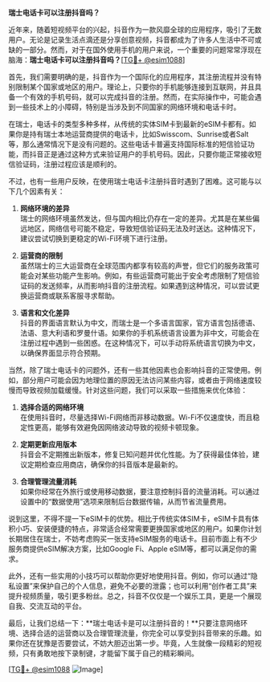 **瑞士电话卡可以注册抖音吗？**

近年来，随着短视频平台的兴起，抖音作为一款风靡全球的应用程序，吸引了无数用户。无论是记录生活点滴还是分享创意视频，抖音都成为了许多人生活中不可或缺的一部分。然而，对于在国外使用手机的用户来说，一个重要的问题常常浮现在脑海：**瑞士电话卡可以注册抖音吗？**[[TG💪+ @esim1088](https://t.me/s/esim1088)]

首先，我们需要明确的是，抖音作为一个国际化的应用程序，其注册流程并没有特别限制某个国家或地区的用户。理论上，只要你的手机能够连接到互联网，并且具备一个有效的手机号码，就可以完成抖音的注册。然而，在实际操作中，可能会遇到一些技术上的小障碍，特别是当涉及到不同国家的网络环境和电话卡时。

在瑞士，电话卡的类型多种多样，从传统的实体SIM卡到最新的eSIM卡都有。如果你是持有瑞士本地运营商提供的电话卡，比如Swisscom、Sunrise或者Salt等，那么通常情况下是没有问题的。这些电话卡普遍支持国际标准的短信验证功能，而抖音正是通过这种方式来验证用户的手机号码。因此，只要你能正常接收短信验证码，注册过程应该是顺利的。

不过，也有一些用户反映，在使用瑞士电话卡注册抖音时遇到了困难。这可能与以下几个因素有关：

1. **网络环境的差异**  
   瑞士的网络环境虽然发达，但与国内相比仍存在一定的差异。尤其是在某些偏远地区，网络信号可能不稳定，导致短信验证码无法及时送达。这种情况下，建议尝试切换到更稳定的Wi-Fi环境下进行注册。

2. **运营商的限制**  
   虽然瑞士的三大运营商在全球范围内都享有较高的声誉，但它们的服务政策可能会对某些功能产生影响。例如，有些运营商可能出于安全考虑限制了短信验证码的发送频率，从而影响抖音的注册流程。如果遇到这种情况，可以尝试更换运营商或联系客服寻求帮助。

3. **语言和文化差异**  
   抖音的界面语言默认为中文，而瑞士是一个多语言国家，官方语言包括德语、法语、意大利语和罗曼什语。如果你的手机系统语言设置为非中文，可能会在注册过程中遇到一些困惑。在这种情况下，可以手动将系统语言切换为中文，以确保界面显示符合预期。

当然，除了瑞士电话卡的问题外，还有一些其他因素也会影响抖音的正常使用。例如，部分用户可能会因为地理位置的原因无法访问某些内容，或者由于网络速度较慢而导致视频加载缓慢。针对这些问题，我们可以采取一些措施来优化体验：

1. **选择合适的网络环境**  
   在使用抖音时，尽量选择Wi-Fi网络而非移动数据。Wi-Fi不仅速度快，而且稳定性更高，能够有效避免因网络波动导致的视频卡顿现象。

2. **定期更新应用版本**  
   抖音会不定期推出新版本，修复已知问题并优化性能。为了获得最佳体验，建议定期检查应用商店，确保你的抖音版本是最新的。

3. **合理管理流量消耗**  
   如果你经常在外旅行或使用移动数据，要注意控制抖音的流量消耗。可以通过设置中的“数据使用”选项来限制后台数据传输，从而节省流量费用。

说到这里，不得不提一下eSIM卡的优势。相比于传统实体SIM卡，eSIM卡具有体积小巧、安装便捷的特点，非常适合经常需要更换国家或地区的用户。如果你计划长期居住在瑞士，不妨考虑购买一张支持eSIM服务的电话卡。目前市面上有不少服务商提供eSIM解决方案，比如Google Fi、Apple eSIM等，都可以满足你的需求。

此外，还有一些实用的小技巧可以帮助你更好地使用抖音。例如，你可以通过“隐私设置”来保护自己的个人信息，避免不必要的泄露；也可以利用“创作者工具”来提升视频质量，吸引更多粉丝。总之，抖音不仅仅是一个娱乐工具，更是一个展现自我、交流互动的平台。

最后，让我们总结一下：**瑞士电话卡是可以注册抖音的！**只要注意网络环境、选择合适的运营商以及合理管理流量，你完全可以享受到抖音带来的乐趣。如果你还在犹豫是否要尝试，不妨大胆迈出第一步。毕竟，人生就像一段精彩的短视频，只有勇敢地按下录制键，才能留下属于自己的精彩瞬间。

[[TG💪+ @esim1088](https://t.me/s/esim1088) ![Image](https://i.postimg.cc/4NQfJmqS/Snipaste-2025-05-13-00-14-12.png)]
